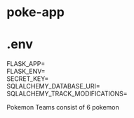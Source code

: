 # poke-app

# .env

FLASK_APP=    
FLASK_ENV=   
SECRET_KEY=   
SQLALCHEMY_DATABASE_URI=   
SQLALCHEMY_TRACK_MODIFICATIONS=   

Pokemon Teams consist of 6 pokemon
